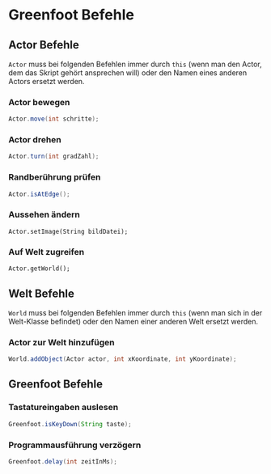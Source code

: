 # Greenfoot Befehle

## Actor Befehle

```Actor``` muss bei folgenden Befehlen immer durch ```this``` (wenn man den Actor, dem das Skript gehört ansprechen will) oder den Namen eines anderen Actors ersetzt werden.

### Actor bewegen
```java
Actor.move(int schritte);
```

### Actor drehen
```java
Actor.turn(int gradZahl);
```

### Randberührung prüfen
```java
Actor.isAtEdge();
```

### Aussehen ändern
```
Actor.setImage(String bildDatei);
```

### Auf Welt zugreifen
```
Actor.getWorld();
```

## Welt Befehle

```World``` muss bei folgenden Befehlen immer durch ```this``` (wenn man sich in der Welt-Klasse befindet) oder den Namen einer anderen Welt ersetzt werden.

### Actor zur Welt hinzufügen
```java
World.addObject(Actor actor, int xKoordinate, int yKoordinate);
```

## Greenfoot Befehle

### Tastatureingaben auslesen
```java
Greenfoot.isKeyDown(String taste);
```

### Programmausführung verzögern
```java
Greenfoot.delay(int zeitInMs);
```